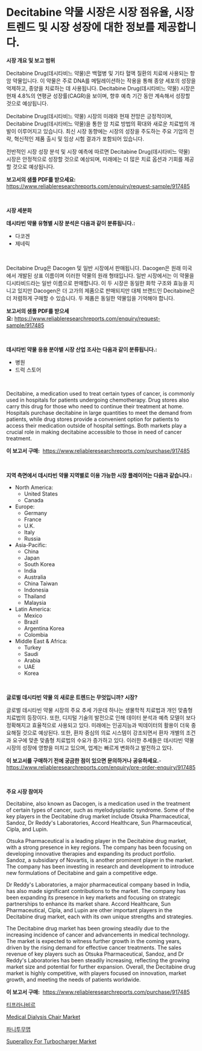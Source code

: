 <p><h1>Decitabine 약물 시장은 시장 점유율, 시장 트렌드 및 시장 성장에 대한 정보를 제공합니다.</h1></p><p><strong>시장 개요 및 보고 범위</strong></p>
<p><p>Decitabine Drug(데시타비느 약물)은 백혈병 및 기타 혈액 질환의 치료에 사용되는 항암 약물입니다. 이 약물은 주로 DNA를 메틸레이션하는 작용을 통해 종양 세포의 성장을 억제하고, 종양을 치료하는 데 사용됩니다. Decitabine Drug(데시타비느 약물) 시장은 현재 4.8%의 연평균 성장률(CAGR)을 보이며, 향후 예측 기간 동안 계속해서 성장할 것으로 예상됩니다.</p><p>Decitabine Drug(데시타비느 약물) 시장의 미래와 현재 전망은 긍정적이며, Decitabine Drug(데시타비느 약물)을 통한 암 치료 방법의 확대와 새로운 치료법의 개발이 이루어지고 있습니다. 최신 시장 동향에는 시장의 성장을 주도하는 주요 기업의 전략, 혁신적인 제품 출시 및 임상 시험 결과가 포함되어 있습니다.</p><p>전반적인 시장 성장 분석 및 시장 예측에 따르면 Decitabine Drug(데시타비느 약물) 시장은 안정적으로 성장할 것으로 예상되며, 미래에는 더 많은 치료 옵션과 기회를 제공할 것으로 예상됩니다.</p></p>
<p><strong>보고서의 샘플 PDF를 받으세요:</strong> <a href="https://www.reliableresearchreports.com/enquiry/request-sample/917485">https://www.reliableresearchreports.com/enquiry/request-sample/917485</a></p>
<p>&nbsp;</p>
<p><strong>시장 세분화</strong></p>
<p><strong>데시타빈 약물 유형별 시장 분석은 다음과 같이 분류됩니다.:</strong></p>
<p><ul><li>다코겐</li><li>제네릭</li></ul></p>
<p>&nbsp;</p>
<p><p>Decitabine Drug은 Dacogen 및 일반 시장에서 판매됩니다. Dacogen은 원래 미국에서 개발된 상표 이름이며 이러한 약물의 원래 형태입니다. 일반 시장에서는 이 약물을 디시타비드라는 일반 이름으로 판매합니다. 이 두 시장은 동일한 화학 구조와 효능을 지니고 있지만 Dacogen은 더 고가의 제품으로 판매되지만 대체 브랜드인 Decitabine은 더 저렴하게 구매할 수 있습니다. 두 제품은 동일한 약물임을 기억해야 합니다.</p></p>
<p><strong>보고서의 샘플 PDF를 받으세요:</strong>&nbsp;<a href="https://www.reliableresearchreports.com/enquiry/request-sample/917485">https://www.reliableresearchreports.com/enquiry/request-sample/917485</a></p>
<p>&nbsp;</p>
<p><strong> 데시타빈 약물 응용 분야별 시장 산업 조사는 다음과 같이 분류됩니다.:</strong></p>
<p><ul><li>병원</li><li>드럭 스토어</li></ul></p>
<p>&nbsp;</p>
<p><p>Decitabine, a medication used to treat certain types of cancer, is commonly used in hospitals for patients undergoing chemotherapy. Drug stores also carry this drug for those who need to continue their treatment at home. Hospitals purchase decitabine in large quantities to meet the demand from patients, while drug stores provide a convenient option for patients to access their medication outside of hospital settings. Both markets play a crucial role in making decitabine accessible to those in need of cancer treatment.</p></p>
<p><strong>이 보고서 구매:</strong>&nbsp; <a href="https://www.reliableresearchreports.com/purchase/917485">https://www.reliableresearchreports.com/purchase/917485</a></p>
<p>&nbsp;</p>
<p><strong>지역 측면에서 데시타빈 약물 지역별로 이용 가능한 시장 플레이어는 다음과 같습니다.:</strong></p>
<p><ul>
    <li>
        North America:
        <ul>
            <li>United States</li>
            <li>Canada</li>
        </ul>
    </li>
    <li>
        Europe:
        <ul>
            <li>Germany</li>
            <li>France</li>
            <li>U.K.</li>
            <li>Italy</li>
            <li>Russia</li>
        </ul>
    </li>
    <li>
        Asia-Pacific:
        <ul>
            <li>China</li>
            <li>Japan</li>
            <li>South Korea</li>
            <li>India</li>
            <li>Australia</li>
            <li>China Taiwan</li>
            <li>Indonesia</li>
            <li>Thailand</li>
            <li>Malaysia</li>
        </ul>
    </li>
    <li>
        Latin America:
        <ul>
            <li>Mexico</li>
            <li>Brazil</li>
            <li>Argentina Korea</li>
            <li>Colombia</li>
        </ul>
    </li>
    <li>
        Middle East & Africa:
        <ul>
            <li>Turkey</li>
            <li>Saudi</li>
            <li>Arabia</li>
            <li>UAE</li>
            <li>Korea</li>
        </ul>
    </li>
    </ul></p>
<p>&nbsp;</p>
<p><strong>글로벌 데시타빈 약물 의 새로운 트렌드는 무엇입니까? 시장?</strong></p>
<p><p>글로벌 데시타빈 약물 시장의 주요 추세 가운데 하나는 생물학적 치료법과 개인 맞춤형 치료법의 등장이다. 또한, 디지털 기술의 발전으로 인해 데이터 분석과 예측 모델이 보다 정확해지고 효율적으로 사용되고 있다. 미래에는 인공지능과 빅데이터의 활용이 더욱 중요해질 것으로 예상된다. 또한, 환자 중심의 의료 시스템이 강조되면서 환자 개별의 조건과 요구에 맞춘 맞춤형 치료법의 수요가 증가하고 있다. 이러한 추세들은 데시타빈 약물 시장의 성장에 영향을 미치고 있으며, 업계는 빠르게 변화하고 발전하고 있다.</p></p>
<p><strong>이 보고서를 구매하기 전에 궁금한 점이 있으면 문의하거나 공유하세요.</strong>- <a href="https://www.reliableresearchreports.com/enquiry/pre-order-enquiry/917485">https://www.reliableresearchreports.com/enquiry/pre-order-enquiry/917485</a></p>
<p>&nbsp;</p>
<p><strong>주요 시장 참여자</strong></p>
<p><p>Decitabine, also known as Dacogen, is a medication used in the treatment of certain types of cancer, such as myelodysplastic syndrome. Some of the key players in the Decitabine drug market include Otsuka Pharmaceutical, Sandoz, Dr Reddy's Laboratories, Accord Healthcare, Sun Pharmaceutical, Cipla, and Lupin.</p><p>Otsuka Pharmaceutical is a leading player in the Decitabine drug market, with a strong presence in key regions. The company has been focusing on developing innovative therapies and expanding its product portfolio. Sandoz, a subsidiary of Novartis, is another prominent player in the market. The company has been investing in research and development to introduce new formulations of Decitabine and gain a competitive edge.</p><p>Dr Reddy's Laboratories, a major pharmaceutical company based in India, has also made significant contributions to the market. The company has been expanding its presence in key markets and focusing on strategic partnerships to enhance its market share. Accord Healthcare, Sun Pharmaceutical, Cipla, and Lupin are other important players in the Decitabine drug market, each with its own unique strengths and strategies.</p><p>The Decitabine drug market has been growing steadily due to the increasing incidence of cancer and advancements in medical technology. The market is expected to witness further growth in the coming years, driven by the rising demand for effective cancer treatments. The sales revenue of key players such as Otsuka Pharmaceutical, Sandoz, and Dr Reddy's Laboratories has been steadily increasing, reflecting the growing market size and potential for further expansion. Overall, the Decitabine drug market is highly competitive, with players focused on innovation, market growth, and meeting the needs of patients worldwide.</p></p>
<p><strong>이 보고서 구매:</strong>&nbsp;&nbsp;<a href="https://www.reliableresearchreports.com/purchase/917485">https://www.reliableresearchreports.com/purchase/917485</a></p>
<p><p><a href="https://github.com/oajzkywllm460/Market-Research-Report-List-1/blob/main/6506008183380.md">티프라나비르</a></p><p><a href="https://issuu.com/reportprime-2/docs/medical-dialysis-chair-market-size-2030.pptx">Medical Dialysis Chair Market</a></p><p><a href="https://github.com/vsr06p4p49/Market-Research-Report-List-1/blob/main/1066930183381.md">파니투무맵</a></p><p><a href="https://issuu.com/reportprime-2/docs/superalloy-for-turbocharger-market-size-2030.pptx">Superalloy For Turbocharger Market</a></p></p>
